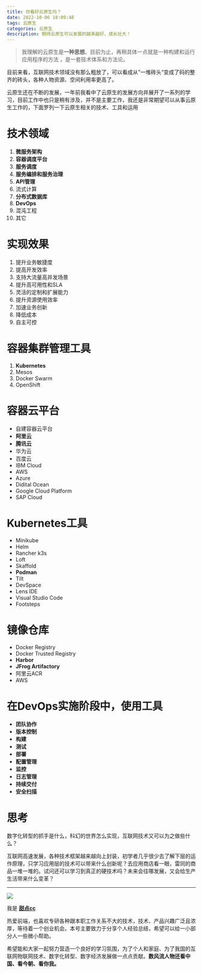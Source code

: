```yaml
---
title: 你看好云原生吗？
date: 2022-10-06 18:09:48
tags: 云原生
categories: 云原生
description: 期待云原生可以发展的越来越好，成长壮大！
---
```


> 我理解的云原生是**一种思想**。目前为止，再稍具体一点就是一种构建和运行应用程序的方法 ，是一套技术体系和方法论。

目前来看，互联网技术领域没有那么粗放了，可以看成从”一堆砖头“变成了码的整齐的砖头，各种人物资源、空间利用率更高了。

云原生还在不断的发展，一年前我看中了云原生的发展方向并展开了一系列的学习，目前工作中也只是稍有涉及，并不是主要工作，我还是非常期望可以从事云原生工作的，下面罗列一下云原生相关的技术、工具和运用

# 技术领域

1. **微服务架构**
2. **容器调度平台**
3. **服务调度**
4. **服务编排和服务治理**
5. **API管理**
6. 流式计算
7. **分布式数据库**
8. **DevOps**
9. 混沌工程
10. 其它

# 实现效果

1. 提升业务敏捷度
2. 提高开发效率
3. 支持大流量高并发场景
4. 提升高可用性和SLA
5. 灵活的定制和扩展能力
6. 提升资源使用效率
7. 加速业务创新
8. 降低成本
9. 自主可控

# 容器集群管理工具

1. **Kubernetes**
2. Mesos
3. Docker Swarm
4. OpenShift

# 容器云平台

- 自建容器云平台
- **阿里云**
- **腾讯云**
- 华为云
- 百度云
- IBM Cloud
- AWS
- Azure
- Didital Ocean
- Google Cloud Platform
- SAP Cloud

# Kubernetes工具

- Minikube
- Helm
- Rancher k3s
- Loft
- Skaffold
- **Podman**
- Tilt
- DevSpace
- Lens IDE
- Visual Studio Code
- Footsteps

# 镜像仓库

- Docker Registry
- Docker Trusted Registry
- **Harbor**
- **JFrog Artifactory**
- 阿里云ACR
- AWS


# 在DevOps实施阶段中，使用工具

- **团队协作**
- **版本控制**
- **构建**
- **测试**
- **部署**
- **配置管理**
- **监控**
- **日志管理**
- **持续交付**
- **安全扫描**

# 思考

数字化转型的抓手是什么，科幻的世界怎么实现，互联网技术又可以为之做些什么？

互联网高速发展，各种技术框架越来越向上封装，初学者几乎很少去了解下层的运作原理，只学习应用层的技术可以带来什么创新呢？去应用商店看一眼，雷同的商品一堆一堆的。试问还可以学习到真正的硬技术吗？未来会往哪发展，又会给生产生活带来什么变革？

---

![](https://cdn.jsdelivr.net/gh/all-smile/nav@1.0.7/static/images/wind_girl.webp)

我是 [**甜点cc**](https://blog.i-xiao.space/)

热爱前端，也喜欢专研各种跟本职工作关系不大的技术，技术、产品兴趣广泛且浓厚，等待着一个创业机会。本号主要致力于分享个人经验总结，希望可以给一小部分人一些微小帮助。

希望能和大家一起努力营造一个良好的学习氛围，为了个人和家庭、为了我国的互联网物联网技术、数字化转型、数字经济发展做一点点贡献。**数风流人物还看中国、看今朝、看你我。**
